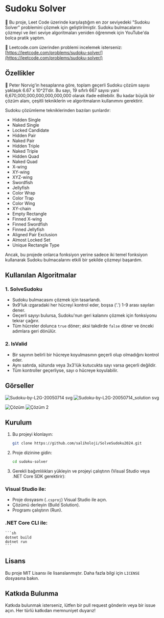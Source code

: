 # Sudoku Solver

🎯 Bu proje, Leet Code üzerinde karşılaştığım en zor seviyedeki "Sudoku Solver" problemini çözmek için geliştirilmiştir. Sudoku bulmacalarını çözmeyi ve ileri seviye algoritmaları yeniden öğrenmek için YouTube'da bolca pratik yaptım.

🔗 Leetcode.com üzerinden problemi incelemek isterseniz: [https://leetcode.com/problems/sudoku-solver/](https://leetcode.com/problems/sudoku-solver/) 


## Özellikler

🔢 Peter Norvig'in hesaplarına göre, toplam geçerli Sudoku çözüm sayısı yaklaşık 6.67 x 10^21'dir. Bu sayı, 19 sıfırlı 667 sayısı yani 6,670,000,000,000,000,000,000 olarak ifade edilebilir. Bu kadar büyük bir çözüm alanı, çeşitli tekniklerin ve algoritmaların kullanımını gerektirir.

Sudoku çözümleme tekniklerinden bazıları şunlardır:
- Hidden Single
- Naked Single
- Locked Candidate
- Hidden Pair
- Naked Pair
- Hidden Triple
- Naked Triple
- Hidden Quad
- Naked Quad
- X-wing
- XY-wing
- XYZ-wing
- Swordfish
- Jellyfish
- Color Wrap
- Color Trap
- Color Wing
- XY-chain
- Empty Rectangle
- Finned X-wing
- Finned Swordfish
- Finned Jellyfish
- Aligned Pair Exclusion
- Almost Locked Set
- Unique Rectangle Type

Ancak, bu projede onlarca fonksiyon yerine sadece iki temel fonksiyon kullanarak Sudoku bulmacalarını etkili bir şekilde çözmeyi başardım.

## Kullanılan Algoritmalar

### 1. SolveSudoku
- Sudoku bulmacasını çözmek için tasarlandı.
- 9x9'luk ızgaradaki her hücreyi kontrol eder, boşsa ('.') 1-9 arası sayıları dener.
- Geçerli sayıyı bulursa, Sudoku'nun geri kalanını çözmek için fonksiyonu tekrar çağırır.
- Tüm hücreler dolunca `true` döner; aksi takdirde `false` döner ve önceki adımlara geri dönülür.

### 2. IsValid
- Bir sayının belirli bir hücreye koyulmasının geçerli olup olmadığını kontrol eder.
- Aynı satırda, sütunda veya 3x3'lük kutucukta sayı varsa geçerli değildir.
- Tüm kontroller geçerliyse, sayı o hücreye koyulabilir.

## Görseller

![Sudoku-by-L2G-20050714 svg](https://github.com/user-attachments/assets/2e382a29-c960-4c64-9d75-8c7df7a1de8a)
![Sudoku-by-L2G-20050714_solution svg](https://github.com/user-attachments/assets/f0c42b5e-c934-4a40-bd81-625212df5b48)

![Çözüm](https://github.com/user-attachments/assets/e93958de-dc3d-4cbc-9f03-36b9e5c0cecd)
![Çözüm 2](https://github.com/user-attachments/assets/2beb4195-c947-475f-8aea-3628471ab2ee)


## Kurulum

1. Bu projeyi klonlayın:
    ```sh
    git clone https://github.com/saliholoji/SolveSudoku2024.git
    ```
2. Proje dizinine gidin:
    ```sh
    cd sudoku-solver
    ```
3. Gerekli bağımlılıkları yükleyin ve projeyi çalıştırın (Visual Studio veya .NET Core SDK gerektirir):

### Visual Studio ile:
- Proje dosyasını (`.csproj`) Visual Studio ile açın.
- Çözümü derleyin (Build Solution).
- Programı çalıştırın (Run).

### .NET Core CLI ile:
    ```sh
    dotnet build
    dotnet run
    ```

## Lisans

Bu proje MIT Lisansı ile lisanslanmıştır. Daha fazla bilgi için `LICENSE` dosyasına bakın.

## Katkıda Bulunma

Katkıda bulunmak isterseniz, lütfen bir pull request gönderin veya bir issue açın. Her türlü katkıdan memnuniyet duyarız!
